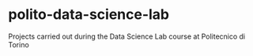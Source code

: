 # polito-data-science-lab
Projects carried out during the Data Science Lab course at Politecnico di Torino
